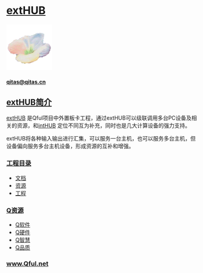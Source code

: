 ﻿# [extHUB](https://github.com/Qful/extHUB) 
[![sites](Qful/qitas.png)](http://www.Qful.net)
####  qitas@qitas.cn
## [extHUB简介](https://github.com/Qful/extHUB) 

[extHUB](https://github.com/Qful/extHUB) 是Qful项目中外置板卡工程，通过extHUB可以级联调用多台PC设备及相关的资源，和[intHUB](https://github.com/Qful/intHUB) 定位不同互为补充，同时也是几大计算设备的强力支持。

extHUB将各种输入输出进行汇集，可以服务一台主机，也可以服务多台主机，但设备偏向服务多台主机设备，形成资源的互补和增强。

### [工程目录](https://github.com/Qful)

- [文档](docs/)
- [资源](src/)
- [工程](project/)

### [Q资源](https://github.com/Qful)

- [Q软件](https://github.com/OS-Q)
- [Q硬件](https://github.com/sochub)
- [Q智慧](https://github.com/tfzoo)
- [Q品质](https://github.com/qitas)

### www.Qful.net